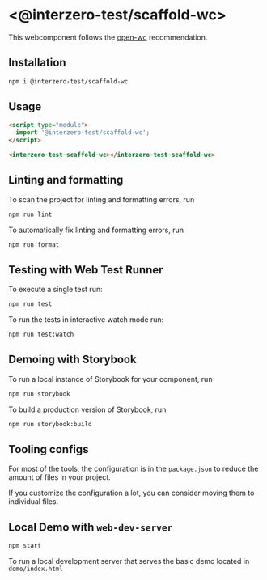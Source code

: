 # \<@interzero-test/scaffold-wc>

This webcomponent follows the [open-wc](https://github.com/open-wc/open-wc) recommendation.

## Installation

```bash
npm i @interzero-test/scaffold-wc
```

## Usage

```html
<script type="module">
  import '@interzero-test/scaffold-wc';
</script>

<interzero-test-scaffold-wc></interzero-test-scaffold-wc>
```

## Linting and formatting

To scan the project for linting and formatting errors, run

```bash
npm run lint
```

To automatically fix linting and formatting errors, run

```bash
npm run format
```

## Testing with Web Test Runner

To execute a single test run:

```bash
npm run test
```

To run the tests in interactive watch mode run:

```bash
npm run test:watch
```

## Demoing with Storybook

To run a local instance of Storybook for your component, run

```bash
npm run storybook
```

To build a production version of Storybook, run

```bash
npm run storybook:build
```


## Tooling configs

For most of the tools, the configuration is in the `package.json` to reduce the amount of files in your project.

If you customize the configuration a lot, you can consider moving them to individual files.

## Local Demo with `web-dev-server`

```bash
npm start
```

To run a local development server that serves the basic demo located in `demo/index.html`
